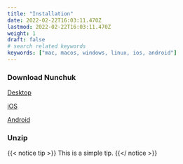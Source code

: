 ```yaml
---
title: "Installation"
date: 2022-02-22T16:03:11.470Z
lastmod: 2022-02-22T16:03:11.470Z
weight: 1
draft: false
# search related keywords
keywords: ["mac, macos, windows, linux, ios, android"]
---
```


### Download Nunchuk

[Desktop](https://nunchuk.io/#Download)

[iOS](https://apps.apple.com/us/app/nunchuk-bitcoin-wallet/id1563190073)

[Android](https://play.google.com/store/apps/details?id=io.nunchuk.android)

### Unzip
{{< notice tip >}}
  This is a simple tip.
{{</ notice >}}


